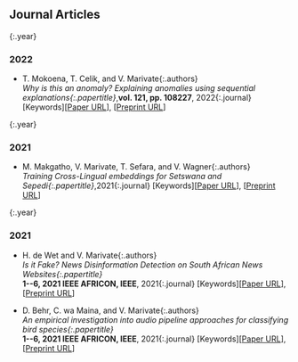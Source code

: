 Journal Articles
---

{:.year}
### 2022

* T. Mokoena, T. Celik, and V. Marivate{:.authors}  
*Why is this an anomaly? Explaining anomalies using sequential explanations{:.papertitle}*,**vol. 121, pp. 108227**, 2022{:.journal} [Keywords][[Paper URL]()], [[Preprint URL]()]

{:.year}
### 2021

* M. Makgatho, V. Marivate, T. Sefara, and V. Wagner{:.authors}  
*Training Cross-Lingual embeddings for Setswana and Sepedi{:.papertitle}*,2021{:.journal} [Keywords][[Paper URL]()], [[Preprint URL]()]

{:.year}
### 2021

* H. de Wet and V. Marivate{:.authors}  
*Is it Fake? News Disinformation Detection on South African News Websites{:.papertitle}*  
**1--6, 2021 IEEE AFRICON, IEEE**, 2021{:.journal}  [Keywords][[Paper URL]()], [[Preprint URL]()]

* D. Behr, C. wa Maina, and V. Marivate{:.authors}  
*An empirical investigation into audio pipeline approaches for classifying bird species{:.papertitle}*  
**1--6, 2021 IEEE AFRICON, IEEE**, 2021{:.journal}  [Keywords][[Paper URL]()], [[Preprint URL]()]
